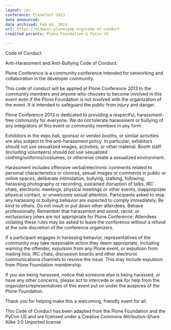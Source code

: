 ```yaml
---
layout: coc
conference: PloneConf 2013
date announced: 
date archived: Feb 04, 2014
url: https://midwest.plonesymp.org/code-of-conduct
credited parents: Plone Foundation & PyCon US

---
```


Code of Conduct


Anti-Harassment and Anti-Bullying Code of Conduct.

Plone Conference is a community conference intended for networking and collaboration in the developer community.

This code of conduct will be applied at Plone Conference 2013 to the community members and anyone who chooses to become involved in this event even if the Plone Foundation is not involved with the organization of the event. It is intended to safeguard the public from injury and danger.

Plone Conference 2013 is dedicated to providing a respectful, harassment-free community for everyone. We do not tolerate harassment or bullying of any integrators of this event or community members in any form.

Exhibitors in the expo hall, sponsor or vendor booths, or similar activities are also subject to the anti-harassment policy. In particular, exhibitors should not use sexualized images, activities, or other material. Booth staff (including volunteers) should not use sexualized clothing/uniforms/costumes, or otherwise create a sexualized environment.

Harassment includes offensive verbal/electronic comments related to personal characteristics or choices, sexual images or comments in public or online spaces, deliberate intimidation, bullying, stalking, following, harassing photography or recording, sustained disruption of talks, IRC chats, electronic meetings, physical meetings or other events, inappropriate physical contact, or unwelcome sexual attention. Participants asked to stop any harassing or bullying behavior are expected to comply immediately. Be kind to others. Do not insult or put down other attendees. Behave professionally. Remember that harassment and sexist, racist, or exclusionary jokes are not appropriate for Plone Conference. Attendees violating these rules may be asked to leave the conference without a refund at the sole discretion of the conference organizers.

If a participant engages in harassing behavior, representatives of the community may take reasonable action they deem appropriate, including warning the offender, expulsion from any Plone event, or expulsion from mailing lists, IRC chats, discussion boards and other electronic communications channels to resolve the issue. This may include expulsion from Plone Foundation membership.

If you are being harassed, notice that someone else is being harassed, or have any other concerns, please act to intercede or ask for help from the organizers/representatives of this event put on under the auspices of the Plone Foundation.

Thank you for helping make this a welcoming, friendly event for all.

This Code of Conduct has been adapted from the Plone Foundation and the PyCon US and are licensed under a Creative Commons Attribution-Share Alike 3.0 Unported license